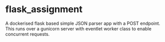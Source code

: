 # flask_assignment

A dockerised flask based simple JSON parser app with a POST endpoint. <br>
This runs over a gunicorn server with eventlet worker class to enable <br> concurrent requests.

